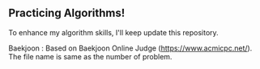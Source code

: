 <b><h2> Practicing Algorithms! </h2></b>

To enhance my algorithm skills, I'll keep update this repository.

Baekjoon : Based on Baekjoon Online Judge (https://www.acmicpc.net/).
The file name is same as the number of problem.
